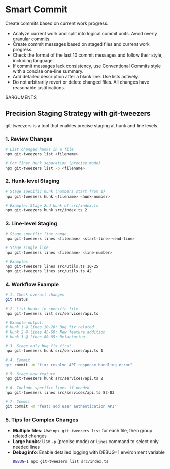 # Smart Commit

Create commits based on current work progress.

- Analyze current work and split into logical commit units. Avoid overly granular commits.
- Create commit messages based on staged files and current work progress.
- Check the format of the last 10 commit messages and follow their style, including language.
- If commit messages lack consistency, use Conventional Commits style with a concise one-line summary.
- Add detailed description after a blank line. Use lists actively.
- Do not arbitrarily revert or delete changed files. All changes have reasonable justifications.

$ARGUMENTS

## Precision Staging Strategy with git-tweezers

git-tweezers is a tool that enables precise staging at hunk and line levels.

### 1. Review Changes
```bash
# List changed hunks in a file
npx git-tweezers list <filename>

# For finer hunk separation (precise mode)
npx git-tweezers list -p <filename>
```

### 2. Hunk-level Staging
```bash
# Stage specific hunk (numbers start from 1)
npx git-tweezers hunk <filename> <hunk-number>

# Example: Stage 2nd hunk of src/index.ts
npx git-tweezers hunk src/index.ts 2
```

### 3. Line-level Staging
```bash
# Stage specific line range
npx git-tweezers lines <filename> <start-line>-<end-line>

# Stage single line
npx git-tweezers lines <filename> <line-number>

# Examples
npx git-tweezers lines src/utils.ts 10-25
npx git-tweezers lines src/utils.ts 42
```

### 4. Workflow Example
```bash
# 1. Check overall changes
git status

# 2. List hunks in specific file
npx git-tweezers list src/services/api.ts

# Example output:
# Hunk 1 @ lines 10-20: Bug fix related
# Hunk 2 @ lines 45-60: New feature addition
# Hunk 3 @ lines 80-85: Refactoring

# 3. Stage only bug fix first
npx git-tweezers hunk src/services/api.ts 1

# 4. Commit
git commit -m "fix: resolve API response handling error"

# 5. Stage new feature
npx git-tweezers hunk src/services/api.ts 2

# 6. Include specific lines if needed
npx git-tweezers lines src/services/api.ts 82-83

# 7. Commit
git commit -m "feat: add user authentication API"
```

### 5. Tips for Complex Changes
- **Multiple files**: Use `npx git-tweezers list` for each file, then group related changes
- **Large hunks**: Use `-p` (precise mode) or `lines` command to select only needed lines
- **Debug info**: Enable detailed logging with DEBUG=1 environment variable
  ```bash
  DEBUG=1 npx git-tweezers list src/index.ts
  ```